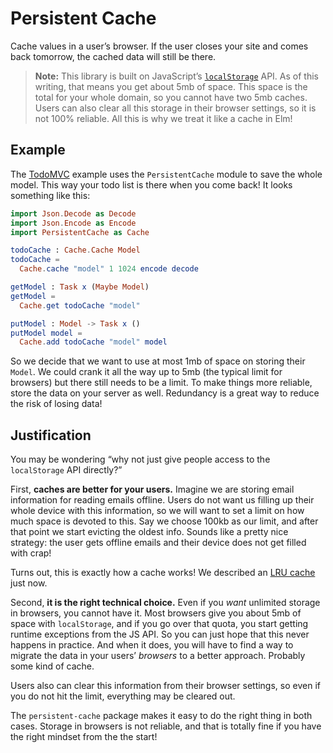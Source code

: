# Persistent Cache

Cache values in a user&rsquo;s browser. If the user closes your site and comes
back tomorrow, the cached data will still be there.

> **Note:** This library is built on JavaScript&rsquo;s [`localStorage`][localStorage]
API. As of this writing, that means you get about 5mb of space. This space is
the total for your whole domain, so you cannot have two 5mb caches. Users can
also clear all this storage in their browser settings, so it is not 100%
reliable. All this is why we treat it like a cache in Elm!

[localStorage]: https://developer.mozilla.org/en-US/docs/Web/API/Window/localStorage


## Example

The [TodoMVC][] example uses the `PersistentCache` module to save the whole model. This way your todo list is there when you come back! It looks something like this:

[TodoMVC]: https://github.com/evancz/elm-todomvc

```elm
import Json.Decode as Decode
import Json.Encode as Encode
import PersistentCache as Cache

todoCache : Cache.Cache Model
todoCache =
  Cache.cache "model" 1 1024 encode decode

getModel : Task x (Maybe Model)
getModel =
  Cache.get todoCache "model"

putModel : Model -> Task x ()
putModel model =
  Cache.add todoCache "model" model
```

So we decide that we want to use at most 1mb of space on storing their `Model`. We could crank it all the way up to 5mb (the typical limit for browsers) but there still needs to be a limit. To make things more reliable, store the data on your server as well. Redundancy is a great way to reduce the risk of losing data!


## Justification

You may be wondering &ldquo;why not just give people access to the `localStorage` API directly?&rdquo;

First, **caches are better for your users.** Imagine we are storing email information for reading emails offline. Users do not want us filling up their whole device with this information, so we will want to set a limit on how much space is devoted to this. Say we choose 100kb as our limit, and after that point we start evicting the oldest info. Sounds like a pretty nice strategy: the user gets offline emails and their device does not get filled with crap!

Turns out, this is exactly how a cache works! We described an [LRU cache](https://en.wikipedia.org/wiki/Cache_algorithms) just now.

Second, **it is the right technical choice.** Even if you *want* unlimited storage in browsers, you cannot have it. Most browsers give you about 5mb of space with `localStorage`, and if you go over that quota, you start getting runtime exceptions from the JS API. So you can just hope that this never happens in practice. And when it does, you will have to find a way to migrate the data in your users&rsquo; *browsers* to a better approach. Probably some kind of cache.

Users also can clear this information from their browser settings, so even if you do not hit the limit, everything may be cleared out.

The `persistent-cache` package makes it easy to do the right thing in both cases. Storage in browsers is not reliable, and that is totally fine if you have the right mindset from the the start!
